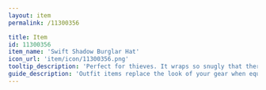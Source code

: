 ```yaml
---
layout: item
permalink: /11300356

title: Item
id: 11300356
item_name: 'Swift Shadow Burglar Hat'
icon_url: 'item/icon/11300356.png'
tooltip_description: 'Perfect for thieves. It wraps so snugly that there''s no chance it''ll fall off.'
guide_description: 'Outfit items replace the look of your gear when equipped.'
---
```

